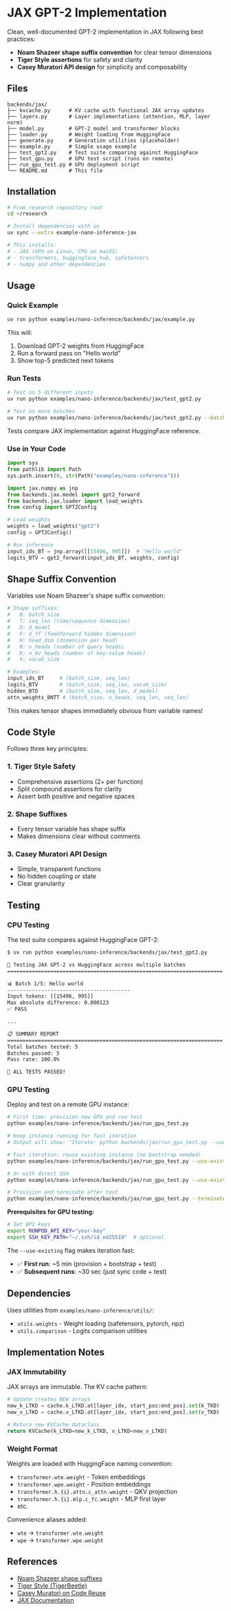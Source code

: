 # JAX GPT-2 Implementation

Clean, well-documented GPT-2 implementation in JAX following best practices:
- **Noam Shazeer shape suffix convention** for clear tensor dimensions
- **Tiger Style assertions** for safety and clarity
- **Casey Muratori API design** for simplicity and composability

## Files

```
backends/jax/
├── kvcache.py      # KV cache with functional JAX array updates
├── layers.py       # Layer implementations (attention, MLP, layer norm)
├── model.py        # GPT-2 model and transformer blocks
├── loader.py       # Weight loading from HuggingFace
├── generate.py     # Generation utilities (placeholder)
├── example.py      # Simple usage example
├── test_gpt2.py    # Test suite comparing against HuggingFace
├── test_gpu.py     # GPU test script (runs on remote)
├── run_gpu_test.py # GPU deployment script
└── README.md       # This file
```

## Installation

```bash
# From research repository root
cd ~/research

# Install dependencies with uv
uv sync --extra example-nano-inference-jax

# This installs:
# - JAX (GPU on Linux, CPU on macOS)
# - transformers, huggingface_hub, safetensors
# - numpy and other dependencies
```

## Usage

### Quick Example

```bash
uv run python examples/nano-inference/backends/jax/example.py
```

This will:
1. Download GPT-2 weights from HuggingFace
2. Run a forward pass on "Hello world"
3. Show top-5 predicted next tokens

### Run Tests

```bash
# Test on 5 different inputs
uv run python examples/nano-inference/backends/jax/test_gpt2.py

# Test on more batches
uv run python examples/nano-inference/backends/jax/test_gpt2.py --batches 10
```

Tests compare JAX implementation against HuggingFace reference.

### Use in Your Code

```python
import sys
from pathlib import Path
sys.path.insert(0, str(Path("examples/nano-inference")))

import jax.numpy as jnp
from backends.jax.model import gpt2_forward
from backends.jax.loader import load_weights
from config import GPT2Config

# Load weights
weights = load_weights("gpt2")
config = GPT2Config()

# Run inference
input_ids_BT = jnp.array([[15496, 995]])  # "Hello world"
logits_BTV = gpt2_forward(input_ids_BT, weights, config)
```

## Shape Suffix Convention

Variables use Noam Shazeer's shape suffix convention:

```python
# Shape suffixes:
#   B: batch_size
#   T: seq_len (time/sequence dimension)
#   D: d_model
#   F: d_ff (feedforward hidden dimension)
#   H: head_dim (dimension per head)
#   N: n_heads (number of query heads)
#   K: n_kv_heads (number of key-value heads)
#   V: vocab_size

# Examples:
input_ids_BT     # (batch_size, seq_len)
logits_BTV       # (batch_size, seq_len, vocab_size)
hidden_BTD       # (batch_size, seq_len, d_model)
attn_weights_BNTT # (batch_size, n_heads, seq_len, seq_len)
```

This makes tensor shapes immediately obvious from variable names!

## Code Style

Follows three key principles:

### 1. Tiger Style Safety
- Comprehensive assertions (2+ per function)
- Split compound assertions for clarity
- Assert both positive and negative spaces

### 2. Shape Suffixes
- Every tensor variable has shape suffix
- Makes dimensions clear without comments

### 3. Casey Muratori API Design
- Simple, transparent functions
- No hidden coupling or state
- Clear granularity

## Testing

### CPU Testing

The test suite compares against HuggingFace GPT-2:

```bash
$ uv run python examples/nano-inference/backends/jax/test_gpt2.py

🧪 Testing JAX GPT-2 vs HuggingFace across multiple batches
======================================================================

📊 Batch 1/5: Hello world
----------------------------------------
Input tokens: [[15496, 995]]
Max absolute difference: 0.000123
✅ PASS

...

📋 SUMMARY REPORT
======================================================================
Total batches tested: 5
Batches passed: 5
Pass rate: 100.0%

🎉 ALL TESTS PASSED!
```

### GPU Testing

Deploy and test on a remote GPU instance:

```bash
# First time: provision new GPU and run test
python examples/nano-inference/backends/jax/run_gpu_test.py

# Keep instance running for fast iteration
# Output will show: "Iterate: python backends/jax/run_gpu_test.py --use-existing jax-gpt2-dev"

# Fast iteration: reuse existing instance (no bootstrap needed)
python examples/nano-inference/backends/jax/run_gpu_test.py --use-existing jax-gpt2-dev

# Or with direct SSH
python examples/nano-inference/backends/jax/run_gpu_test.py --use-existing root@123.45.67.89:22

# Provision and terminate after test
python examples/nano-inference/backends/jax/run_gpu_test.py --terminate
```

**Prerequisites for GPU testing:**
```bash
# Set API keys
export RUNPOD_API_KEY="your-key"
export SSH_KEY_PATH="~/.ssh/id_ed25519"  # optional
```

The `--use-existing` flag makes iteration fast:
- ✅ **First run**: ~5 min (provision + bootstrap + test)
- ✅ **Subsequent runs**: ~30 sec (just sync code + test)

## Dependencies

Uses utilities from `examples/nano-inference/utils/`:
- `utils.weights` - Weight loading (safetensors, pytorch, npz)
- `utils.comparison` - Logits comparison utilities

## Implementation Notes

### JAX Immutability

JAX arrays are immutable. The KV cache pattern:

```python
# Update creates NEW arrays
new_k_LTKD = cache.k_LTKD.at[layer_idx, start_pos:end_pos].set(k_TKD)
new_v_LTKD = cache.v_LTKD.at[layer_idx, start_pos:end_pos].set(v_TKD)

# Return new KVCache dataclass
return KVCache(k_LTKD=new_k_LTKD, v_LTKD=new_v_LTKD)
```

### Weight Format

Weights are loaded with HuggingFace naming convention:
- `transformer.wte.weight` - Token embeddings
- `transformer.wpe.weight` - Position embeddings
- `transformer.h.{i}.attn.c_attn.weight` - QKV projection
- `transformer.h.{i}.mlp.c_fc.weight` - MLP first layer
- etc.

Convenience aliases added:
- `wte` → `transformer.wte.weight`
- `wpe` → `transformer.wpe.weight`

## References

- [Noam Shazeer shape suffixes](https://medium.com/@NoamShazeer/shape-suffixes-good-coding-style-f836e72e24fd)
- [Tiger Style (TigerBeetle)](https://github.com/tigerbeetle/tigerbeetle/blob/main/docs/TIGER_STYLE.md)
- [Casey Muratori on Code Reuse](https://www.youtube.com/watch?v=ZQ5_u8Lgvyk)
- [JAX Documentation](https://jax.readthedocs.io/)
